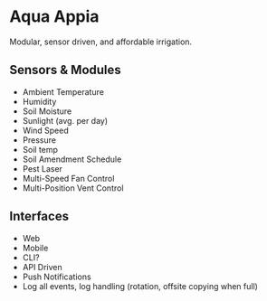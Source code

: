 # Aqua Appia
Modular, sensor driven, and affordable irrigation.

## Sensors & Modules

- Ambient Temperature
- Humidity
- Soil Moisture
- Sunlight (avg. per day)
- Wind Speed
- Pressure
- Soil temp
- Soil Amendment Schedule
- Pest Laser
- Multi-Speed Fan Control 
- Multi-Position Vent Control

## Interfaces
- Web
- Mobile
- CLI?
- API Driven
- Push Notifications
- Log all events, log handling (rotation, offsite copying when full)
